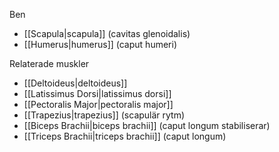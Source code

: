 Ben
- [[Scapula|scapula]] (cavitas glenoidalis)
- [[Humerus|humerus]] (caput humeri)

Relaterade muskler
- [[Deltoideus|deltoideus]]
- [[Latissimus Dorsi|latissimus dorsi]]
- [[Pectoralis Major|pectoralis major]]
- [[Trapezius|trapezius]] (scapulär rytm)
- [[Biceps Brachii|biceps brachii]] (caput longum stabiliserar)
- [[Triceps Brachii|triceps brachii]] (caput longum)
